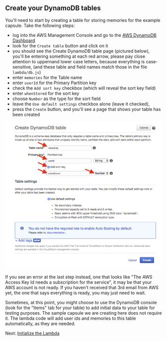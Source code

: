 ## Create your DynamoDB tables

You'll need to start by creating a table for storing memories for the example capsule. Take the following steps:
- log into the AWS Management Console and go to the [AWS DynamoDB Dashboard](https://console.aws.amazon.com/dynamodb)
- look for the `Create table` button and click on it
- you should see the Create DynamoDB table page (pictured below), you'll be entering something at each red arrow,
 please pay close attention to uppernand lower case letters, because everything is case-sensitive,
 (and these table and field names match those in the file `lambda/db.js`)
- enter `memories` for the Table name
- enter `userId` for the Primary Partition key
- check the `Add sort key` checkbox (which will reveal the sort key field)
- enter `whenStored` for the sort key
- choose `Number` as the type for the sort field
- leave the `Use default settings` checkbox alone (leave it checked),
- press the `Create` button, and you'll see a page that shows your table has been created

![DynamoDB Create Table Settings](dynamodb-create-table.png)

If you see an error at the last step instead, one that looks like "The AWS Access Key Id needs a subscription
for the service", it may be that your AWS account is not ready. If you haven't received that 3rd email from AWS
yet, the one that says everything is ready, you may just need to wait.

Sometimes, at this point, you might choose to use the DynamoDB console (look for the "Items" tab for your table)
to add initial data to your table for testing purposes. The sample capsule we are creating here does not require it.
The lambda code will add user ids and memories to this table automatically, as they are needed.

Next: [Initialize the Lambda](04-lambda-setup.md)

